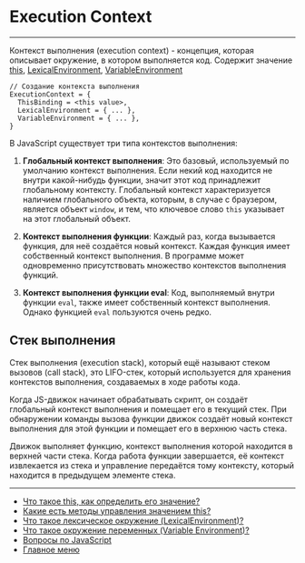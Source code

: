 # Execution Context

---

Контекст выполнения (execution context) - концепция, которая описывает окружение, в котором выполняется код. Содержит значение [this](./this.md), [LexicalEnvironment](LexicalEnvironment.md), [VariableEnvironment](./variableEnvironment.md)

```
// Создание контекста выполнения
ExecutionContext = {
  ThisBinding = <this value>,
  LexicalEnvironment = { ... },
  VariableEnvironment = { ... },
}
```

В JavaScript существует три типа контекстов выполнения:

1. **Глобальный контекст выполнения**: Это базовый, используемый по умолчанию контекст выполнения. Если некий код находится не внутри какой-нибудь функции, значит этот код принадлежит глобальному контексту. Глобальный контекст характеризуется наличием глобального объекта, которым, в случае с браузером, является объект `window`, и тем, что ключевое слово `this` указывает на этот глобальный объект.

2. **Контекст выполнения функции**: Каждый раз, когда вызывается функция, для неё создаётся новый контекст. Каждая функция имеет собственный контекст выполнения. В программе может одновременно присутствовать множество контекстов выполнения функций.

3. **Контекст выполнения функции eval**: Код, выполняемый внутри функции `eval`, также имеет собственный контекст выполнения. Однако функцией `eval` пользуются очень редко.

## Стек выполнения

Стек выполнения (execution stack), который ещё называют стеком вызовов (call stack), это LIFO-стек, который используется для хранения контекстов выполнения, создаваемых в ходе работы кода.

Когда JS-движок начинает обрабатывать скрипт, он создаёт глобальный контекст выполнения и помещает его в текущий стек. При обнаружении команды вызова функции движок создаёт новый контекст выполнения для этой функции и помещает его в верхнюю часть стека.

Движок выполняет функцию, контекст выполнения которой находится в верхней части стека. Когда работа функции завершается, её контекст извлекается из стека и управление передаётся тому контексту, который находится в предыдущем элементе стека.

---

- [Что такое this, как определить его значение?](./this.md)
- [Какие есть методы управления значением this?](./methods.md)
- [Что такое лексическое окружение (LexicalEnvironment)?](./LexicalEnvironment.md)
- [Что такое окружение переменных (Variable Environment)?](./variableEnvironment.md)
- [Вопросы по JavaScript](../javaScript.md)
- [Главное меню](../../README.md)
